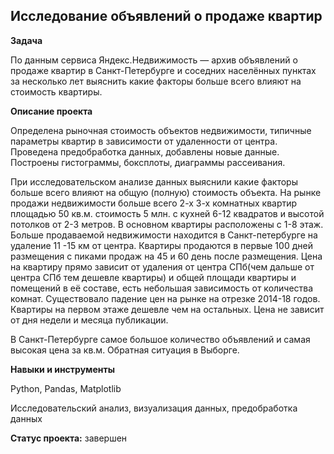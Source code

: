 ## Исследование объявлений о продаже квартир



**Задача**   


По данным сервиса Яндекс.Недвижимость — архив объявлений о продаже квартир в Санкт-Петербурге и соседних населённых пунктах за несколько лет выяснить какие факторы больше всего влияют на стоимость квартиры.


**Описание проекта**


Определена рыночная стоимость объектов недвижимости, типичные параметры квартир в зависимости от удаленности от центра. Проведена предобработка данных, добавлены новые данные. Построены гистограммы, боксплоты, диаграммы рассеивания.

При исследовательском анализе данных выяснили какие факторы больше всего влияют на общую (полную) стоимость объекта.
На рынке продажи недвижимости больше всего 2-х 3-х комнатных квартир площадью 50 кв.м. стоимость 5 млн. с кухней 6-12 квадратов и высотой потолков от 2-3 метров. В основном квартиры расположены с 1-8 этаж. Больше продаваемой недвижимости находится в Санкт-петербурге на удаление 11 -15 км от центра. Квартиры продаются в первые 100 дней размещения с пиками продаж на 45 и 60 день после размещения.
Цена на квартиру прямо зависит от удаления от центра СПб(чем дальше от центра СПб тем дешевле квартиры) и общей площади квартиры и помещений в её составе, есть небольшая зависимость от количества комнат. Существовало падение цен на рынке на отрезке 2014-18 годов. Квартиры на первом этаже дешевле чем на остальных. Цена не зависит от дня недели и месяца публикации.

В Санкт-Петербурге самое большое количество объявлений и самая высокая цена за кв.м. Обратная ситуация в Выборге.


**Навыки и инструменты**  


Python, Pandas,  Matplotlib


Исследовательский анализ, визуализация данных, предобработка данных 


**Статус проекта:** завершен
